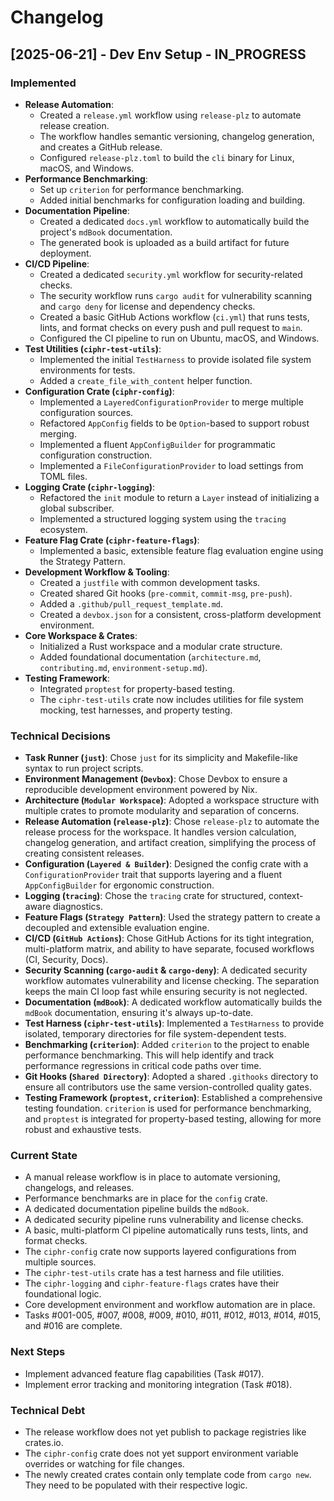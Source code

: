 # Changelog

## [2025-06-21] - Dev Env Setup - IN_PROGRESS

### Implemented
- **Release Automation**:
    - Created a `release.yml` workflow using `release-plz` to automate release creation.
    - The workflow handles semantic versioning, changelog generation, and creates a GitHub release.
    - Configured `release-plz.toml` to build the `cli` binary for Linux, macOS, and Windows.
- **Performance Benchmarking**:
    - Set up `criterion` for performance benchmarking.
    - Added initial benchmarks for configuration loading and building.
- **Documentation Pipeline**:
    - Created a dedicated `docs.yml` workflow to automatically build the project's `mdBook` documentation.
    - The generated book is uploaded as a build artifact for future deployment.
- **CI/CD Pipeline**:
    - Created a dedicated `security.yml` workflow for security-related checks.
    - The security workflow runs `cargo audit` for vulnerability scanning and `cargo deny` for license and dependency checks.
    - Created a basic GitHub Actions workflow (`ci.yml`) that runs tests, lints, and format checks on every push and pull request to `main`.
    - Configured the CI pipeline to run on Ubuntu, macOS, and Windows.
- **Test Utilities (`ciphr-test-utils`)**:
    - Implemented the initial `TestHarness` to provide isolated file system environments for tests.
    - Added a `create_file_with_content` helper function.
- **Configuration Crate (`ciphr-config`)**:
    - Implemented a `LayeredConfigurationProvider` to merge multiple configuration sources.
    - Refactored `AppConfig` fields to be `Option`-based to support robust merging.
    - Implemented a fluent `AppConfigBuilder` for programmatic configuration construction.
    - Implemented a `FileConfigurationProvider` to load settings from TOML files.
- **Logging Crate (`ciphr-logging`)**:
    - Refactored the `init` module to return a `Layer` instead of initializing a global subscriber.
    - Implemented a structured logging system using the `tracing` ecosystem.
- **Feature Flag Crate (`ciphr-feature-flags`)**:
    - Implemented a basic, extensible feature flag evaluation engine using the Strategy Pattern.
- **Development Workflow & Tooling**:
    - Created a `justfile` with common development tasks.
    - Created shared Git hooks (`pre-commit`, `commit-msg`, `pre-push`).
    - Added a `.github/pull_request_template.md`.
    - Created a `devbox.json` for a consistent, cross-platform development environment.
- **Core Workspace & Crates**:
    - Initialized a Rust workspace and a modular crate structure.
    - Added foundational documentation (`architecture.md`, `contributing.md`, `environment-setup.md`).
- **Testing Framework**:
    - Integrated `proptest` for property-based testing.
    - The `ciphr-test-utils` crate now includes utilities for file system mocking, test harnesses, and property testing.

### Technical Decisions
- **Task Runner (`just`)**: Chose `just` for its simplicity and Makefile-like syntax to run project scripts.
- **Environment Management (`Devbox`)**: Chose Devbox to ensure a reproducible development environment powered by Nix.
- **Architecture (`Modular Workspace`)**: Adopted a workspace structure with multiple crates to promote modularity and separation of concerns.
- **Release Automation (`release-plz`)**: Chose `release-plz` to automate the release process for the workspace. It handles version calculation, changelog generation, and artifact creation, simplifying the process of creating consistent releases.
- **Configuration (`Layered & Builder`)**: Designed the config crate with a `ConfigurationProvider` trait that supports layering and a fluent `AppConfigBuilder` for ergonomic construction.
- **Logging (`tracing`)**: Chose the `tracing` crate for structured, context-aware diagnostics.
- **Feature Flags (`Strategy Pattern`)**: Used the strategy pattern to create a decoupled and extensible evaluation engine.
- **CI/CD (`GitHub Actions`)**: Chose GitHub Actions for its tight integration, multi-platform matrix, and ability to have separate, focused workflows (CI, Security, Docs).
- **Security Scanning (`cargo-audit` & `cargo-deny`)**: A dedicated security workflow automates vulnerability and license checking. The separation keeps the main CI loop fast while ensuring security is not neglected.
- **Documentation (`mdBook`)**: A dedicated workflow automatically builds the `mdBook` documentation, ensuring it's always up-to-date.
- **Test Harness (`ciphr-test-utils`)**: Implemented a `TestHarness` to provide isolated, temporary directories for file system-dependent tests.
- **Benchmarking (`criterion`)**: Added `criterion` to the project to enable performance benchmarking. This will help identify and track performance regressions in critical code paths over time.
- **Git Hooks (`Shared Directory`)**: Adopted a shared `.githooks` directory to ensure all contributors use the same version-controlled quality gates.
- **Testing Framework (`proptest`, `criterion`)**: Established a comprehensive testing foundation. `criterion` is used for performance benchmarking, and `proptest` is integrated for property-based testing, allowing for more robust and exhaustive tests.

### Current State
- A manual release workflow is in place to automate versioning, changelogs, and releases.
- Performance benchmarks are in place for the `config` crate.
- A dedicated documentation pipeline builds the `mdBook`.
- A dedicated security pipeline runs vulnerability and license checks.
- A basic, multi-platform CI pipeline automatically runs tests, lints, and format checks.
- The `ciphr-config` crate now supports layered configurations from multiple sources.
- The `ciphr-test-utils` crate has a test harness and file utilities.
- The `ciphr-logging` and `ciphr-feature-flags` crates have their foundational logic.
- Core development environment and workflow automation are in place.
- Tasks #001-005, #007, #008, #009, #010, #011, #012, #013, #014, #015, and #016 are complete.

### Next Steps
- Implement advanced feature flag capabilities (Task #017).
- Implement error tracking and monitoring integration (Task #018).

### Technical Debt
- The release workflow does not yet publish to package registries like crates.io.
- The `ciphr-config` crate does not yet support environment variable overrides or watching for file changes.
- The newly created crates contain only template code from `cargo new`. They need to be populated with their respective logic.